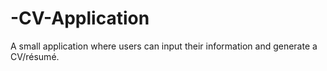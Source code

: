 # -CV-Application
A small application where users can input their information and generate a CV/résumé. 
